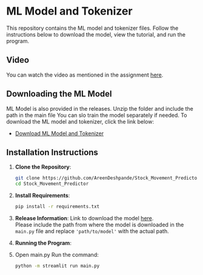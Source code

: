 
# ML Model and Tokenizer

This repository contains the ML model and tokenizer files. Follow the instructions below to download the model, view the tutorial, and run the program.

## Video

You can watch the video as mentioned in the assignment [here](https://drive.google.com/file/d/1veJxtrh5dAsrH42pmkjCb8VxYPoFO4Xr/view?usp=drive_link).

## Downloading the ML Model

ML Model is also provided in the releases.
Unzip the folder and include the path in the main file
You can slo train the model separately if needed.
To download the ML model and tokenizer, click the link below:

- [Download ML Model and Tokenizer](https://drive.google.com/drive/folders/1Q_f8wk1XlcvAIrJz51wUJuwwAnYbCezS?usp=drive_link)

## Installation Instructions

1. **Clone the Repository**:
   ```bash
   git clone https://github.com/AreenDeshpande/Stock_Movement_Predictor.git
   cd Stock_Movement_Predictor
   ```

2. **Install Requirements**:
   ```bash
   pip install -r requirements.txt
   ```

3. **Release Information**:
   Link to download the model [here](https://github.com/AreenDeshpande/Stock_Movement_Predictor/releases).  
   Please include the path from where the model is downloaded in the `main.py` file and replace `'path/to/model'` with the actual path.

4. **Running the Program**:
5. Open main.py
   Run the command:
   ```bash
   python -m streamlit run main.py
   ```

